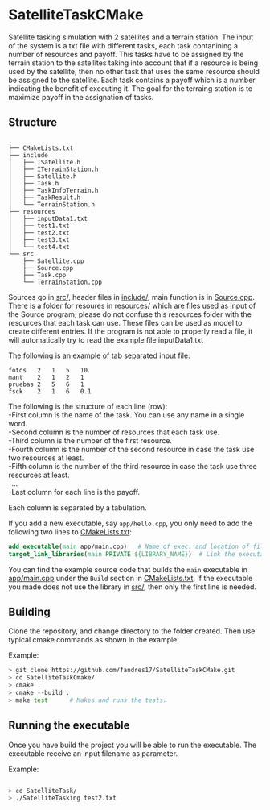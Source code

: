 # SatelliteTaskCMake
Satellite tasking simulation with 2 satellites and a terrain station. 
The input of the system is a txt file with different tasks, each task contanining a number of resources and payoff. This tasks have to be assigned by the terrain station to the satellites taking into account that if a resource is being used by the satellite, then no other task that uses the same resource should be assigned to the satellite. Each task contains a payoff which is a number indicating the benefit of executing it. The goal for the terraing station is to maximize payoff in the assignation of tasks.

## Structure
``` text
.
├── CMakeLists.txt
├── include
│   ├── ISatellite.h
│   ├── ITerrainStation.h
│   ├── Satellite.h
│   ├── Task.h
│   ├── TaskInfoTerrain.h
│   ├── TaskResult.h
│   └── TerrainStation.h
├── resources
│   ├── inputData1.txt
│   ├── test1.txt
│   ├── test2.txt
│   ├── test3.txt
│   └── test4.txt
└── src
    ├── Satellite.cpp
    ├── Source.cpp
    ├── Task.cpp
    └── TerrainStation.cpp
```


Sources go in [src/](SatelliteTask/src/), header files in [include/](SatelliteTask/include/), main function is in [Source.cpp](SatelliteTask/src/Source.cpp).
There is a folder for resoures in [resources/](SatelliteTask/resources/) which are files used as input of the Source program, please do not confuse this resources folder with the resources that each task can use. These files can be used as model to create different entries. If the program is not able to properly read a file, it will automatically try to read the example file inputData1.txt

The following is an example of tab separated input file:

``` text
fotos	2	1	5	10
mant	2	1	2	1
pruebas	2	5	6	1
fsck	2	1	6	0.1

```
The following is the structure of each line (row):<br/>
-First column is the name of the task. You can use any name in a single word.<br/>
-Second column is the number of resources that each task use.<br/>
-Third column is the number of the first resource.<br/>
-Fourth column is the number of the second resource in case the task use two resources at least.<br/>
-Fifth column is the number of the third resource in case the task use three resources at least.<br/>
-...<br/>
-Last column for each line is the payoff.<br/>

Each column is separated by a tabulation.<br/>

If you add a new executable, say `app/hello.cpp`, you only need to add the following two lines to [CMakeLists.txt](CMakeLists.txt):

``` cmake
add_executable(main app/main.cpp)   # Name of exec. and location of file.
target_link_libraries(main PRIVATE ${LIBRARY_NAME})  # Link the executable to lib built from src/*.cpp (if it uses it).
```

You can find the example source code that builds the `main` executable in [app/main.cpp](app/main.cpp) under the `Build` section in [CMakeLists.txt](CMakeLists.txt).
If the executable you made does not use the library in [src/](src), then only the first line is needed.


## Building

Clone the repository, and change directory to the folder created. Then use typical cmake commands as shown in the example:

Example:

``` bash
> git clone https://github.com/fandres17/SatelliteTaskCMake.git
> cd SatelliteTaskCmake/
> cmake .
> cmake --build .
> make test      # Makes and runs the tests.
```
## Running the executable

Once you have build the project you will be able to run the executable. The executable receive an input filename as parameter.

Example:

``` bash

> cd SatelliteTask/
> ./SatelliteTasking test2.txt
```
